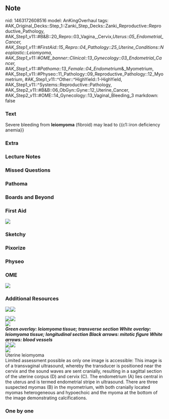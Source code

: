 ## Note
nid: 1463172608516
model: AnKingOverhaul
tags: #AK_Original_Decks::Step_1::Zanki_Step_Decks::Zanki_Reproductive::Reproductive_Pathology, #AK_Step1_v11::#B&B::20_Repro::03_Vagina,_Cervix,_Uterus::05_Endometrial_Cancer, #AK_Step1_v11::#FirstAid::15_Repro::04_Pathology::25_Uterine_Conditions::Neoplastic::Leiomyoma, #AK_Step1_v11::#OME_banner::Clinical::13_Gynecology::03_Endometrial_Cancer, #AK_Step1_v11::#Pathoma::13_Female::04_Endometrium_&_Myometrium, #AK_Step1_v11::#Physeo::11_Pathology::09_Reproductive_Pathology::12_Myometrium, #AK_Step1_v11::^Other::^HighYield::1-HighYield, #AK_Step1_v11::^Systems::Reproductive::Pathology, #AK_Step2_v11::#B&B::06_ObGyn::Gyne::12_Uterine_Cancer, #AK_Step2_v11::#OME::14_Gynecology::13_Vaginal_Bleeding_3
markdown: false

### Text
<div>
  Severe bleeding from <b>leiomyoma</b> (fibroid) may lead to
  {{c1::iron deficiency anemia}}
</div>

### Extra


### Lecture Notes


### Missed Questions


### Pathoma


### Boards and Beyond


### First Aid
<img src="tmpqVw9S1.png">

### Sketchy


### Pixorize


### Physeo


### OME
<div class="ome-widget">
  <a href=
  "https://onlinemeded.org/spa/gynecology/endometrial-cancer/acquire?ref=anki">
  <img src="_OME_AnkiFlashcards_Lesson_5.png"></a>
</div>

### Additional Resources
<img src=
"paste-ea7ceaf6aaad1b5f27424af65f27d5a90bd23437.jpg"><img src=
"paste-7e7f84403adc2a5cde757e2c83e679668098b559.jpg">
<div><img src=
"paste-6da9062d8e87324c299ef45c4445261a1de5c268.jpg"><img src=
"paste-9dc3287cfa9a474f4f6de732487701f904625e6d.jpg"></div>
<div><img src="5a2561eba4ce1.jpg"></div>
<div>
  <b><i>Green overlay: leiomyoma tissue; transverse section White
  overlay: leiomyoma tissue; longitudinal section Black arrows:
  mitotic figure White arrows: blood vessels</i></b>
</div>
<div><img src=
"paste-f40271fab6874a44ced213946b5fa193cd393a12.jpg"><img src=
"big_5081d944712c5.jpg"></div>
<div><img src="5081d944712c5.jpg"></div>
<div>
  <div>
    <div>
      Uterine leiomyoma
    </div>
  </div>
  <div>
    <div>
      <div>
        Limited assessment possible as only one image is
        accessible: This image is of a transvaginal ultrasound,
        whereby the transducer is positioned near the cervix and
        the sound waves are sent cranially, resulting in a sagittal
        section of the uterine corpus (D) and cervix (C). The
        endometrium (A) lies central in the uterus and is termed
        endometrial stripe in ultrasound. There are three suspected
        myomas (B) in the myometrium, with both cranially located
        myomas heterogeneous and hypoechoic and the myoma at the
        bottom of the image demonstrating calcifications.
      </div>
    </div>
  </div>
</div>

### One by one

